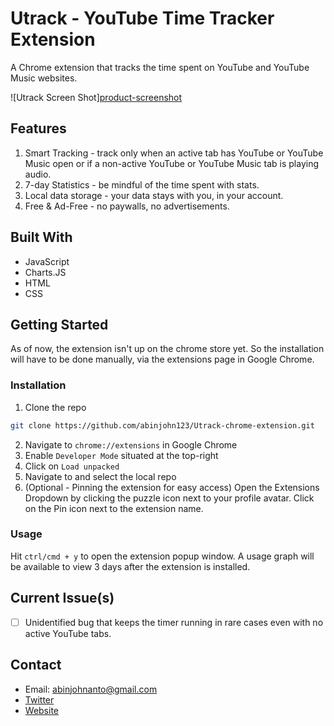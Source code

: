 # Utrack - YouTube Time Tracker Extension

A Chrome extension that tracks the time spent on YouTube and YouTube Music websites.

![Utrack Screen Shot][product-screenshot](images/app-image.png)

## Features

1. Smart Tracking - track only when an active tab has YouTube or YouTube Music open or if a non-active YouTube or YouTube Music tab is playing audio.
2. 7-day Statistics - be mindful of the time spent with stats.
3. Local data storage - your data stays with you, in your account.
4. Free & Ad-Free - no paywalls, no advertisements.

## Built With

- JavaScript
- Charts.JS
- HTML
- CSS

## Getting Started

As of now, the extension isn't up on the chrome store yet. So the installation will have to be done manually, via the extensions page in Google Chrome.

### Installation

1. Clone the repo

```sh
git clone https://github.com/abinjohn123/Utrack-chrome-extension.git
```

2. Navigate to `chrome://extensions` in Google Chrome
3. Enable `Developer Mode` situated at the top-right
4. Click on `Load unpacked`
5. Navigate to and select the local repo
6. (Optional - Pinning the extension for easy access) Open the Extensions Dropdown by clicking the puzzle icon next to your profile avatar. Click on the Pin icon next to the extension name.

### Usage

Hit `ctrl/cmd + y` to open the extension popup window. A usage graph will be available to view 3 days after the extension is installed.

## Current Issue(s)

- [ ] Unidentified bug that keeps the timer running in rare cases even with no active YouTube tabs.

## Contact

- Email: abinjohnanto@gmail.com
- [Twitter](https://twitter.com/abin_john98)
- [Website](https://abinjohn.in)
